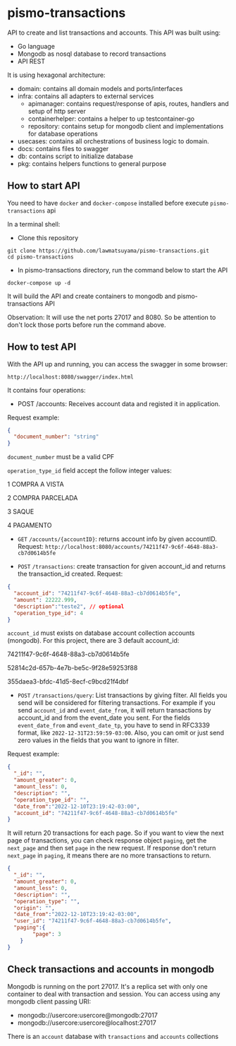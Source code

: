 # pismo-transactions

API to create and list transactions and accounts.
This API was built using:
- Go language
- Mongodb as nosql database to record transactions
- API REST

It is using hexagonal architecture:
- domain: contains all domain models and ports/interfaces
- infra: contains all adapters to external services
  - apimanager: contains request/response of apis, routes, handlers and setup of http server
  - containerhelper: contains a helper to up testcontainer-go
  - repository: contains setup for mongodb client and implementations for database operations
- usecases: contains all orchestrations of business logic to domain.
- docs: contains files to swagger
- db: contains script to initialize database
- pkg: contains helpers functions to general purpose

## How to start API

You need to have `docker` and `docker-compose` installed before execute `pismo-transactions` api

In a terminal shell:

- Clone this repository
```
git clone https://github.com/lawmatsuyama/pismo-transactions.git
cd pismo-transactions
```

- In pismo-transactions directory, run the command below to start the API
```
docker-compose up -d
```
It will build the API and create containers to mongodb and pismo-transactions API

Observation: It will use the net ports 27017 and 8080. So be attention to don't lock those ports before run the command above.

## How to test API

With the API up and running, you can access the swagger in some browser:
```
http://localhost:8080/swagger/index.html
```

It contains four operations:
- POST /accounts: Receives account data and registed it in application. 

Request example:
```json
{
  "document_number": "string"
}
```

`document_number` must be a valid CPF

`operation_type_id` field accept the follow integer values:

1 COMPRA A VISTA

2 COMPRA PARCELADA

3 SAQUE

4 PAGAMENTO

- `GET` `/accounts/{accountID}`: returns account info by given accountID.
Request:
`http://localhost:8080/accounts/74211f47-9c6f-4648-88a3-cb7d0614b5fe`

- `POST` `/transactions`: create transaction for given account_id and returns the transaction_id created.
Request:

```json
{
  "account_id": "74211f47-9c6f-4648-88a3-cb7d0614b5fe",
  "amount": 22222.999,
  "description":"teste2", // optional
  "operation_type_id": 4
}
```

`account_id` must exists on database account collection accounts (mongodb). For this project, there are 3 default account_id:

74211f47-9c6f-4648-88a3-cb7d0614b5fe

52814c2d-657b-4e7b-be5c-9f28e59253f88

355daea3-bfdc-41d5-8ecf-c9bcd21f4dbf

- `POST` `/transactions/query`: List transactions by giving filter. All fields you send will be considered for filtering transactions. For example if you send `account_id` and `event_date_from`, it will return transactions by account_id and from the event_date you sent. For the fields `event_date_from` and `event_date_tp`, you have to send in RFC3339 format, like `2022-12-31T23:59:59-03:00`. Also, you can omit or just send zero values in the fields that you want to ignore in filter.

Request example:
```json
{
  "_id": "",
  "amount_greater": 0,
  "amount_less": 0,
  "description": "",
  "operation_type_id": "",  
  "date_from":"2022-12-10T23:19:42-03:00",
  "account_id": "74211f47-9c6f-4648-88a3-cb7d0614b5fe"
}
```

It will return 20 transactions for each page. So if you want to view the next page of transactions, you can check response object `paging`, get the `next_page` and then set `page` in the new request.
If response don't return `next_page` in `paging`, it means there are no more transactions to return.


```json
{
  "_id": "",
  "amount_greater": 0,
  "amount_less": 0,
  "description": "",
  "operation_type": "",
  "origin": "",
  "date_from":"2022-12-10T23:19:42-03:00",
  "user_id": "74211f47-9c6f-4648-88a3-cb7d0614b5fe",
  "paging":{
        "page": 3
    }
}
```





## Check transactions and accounts in mongodb
Mongodb is running on the port 27017. It's a replica set with only one container to deal with transaction and session. You can access using any mongodb client passing URI: 
- mongodb://usercore:usercore@mongodb:27017
- mongodb://usercore:usercore@localhost:27017

There is an `account` database with `transactions` and `accounts` collections
